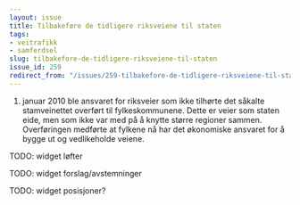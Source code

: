 ```yaml
---
layout: issue
title: Tilbakeføre de tidligere riksveiene til staten
tags:
- veitrafikk
- samferdsel
slug: tilbakefore-de-tidligere-riksveiene-til-staten
issue_id: 259
redirect_from: "/issues/259-tilbakefore-de-tidligere-riksveiene-til-staten"
---
```


1. januar 2010 ble ansvaret for riksveier som ikke tilhørte det såkalte stamveinettet overført til fylkeskommunene. Dette er veier som staten eide, men som ikke var med på å knytte større regioner sammen. Overføringen medførte at fylkene nå har det økonomiske ansvaret for å bygge ut og vedlikeholde veiene. 

TODO: widget løfter

TODO: widget forslag/avstemninger

TODO: widget posisjoner?

